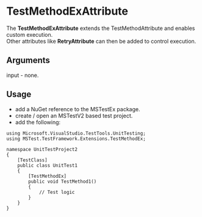 # TestMethodExAttribute
The __TestMethodExAttribute__ extends the TestMethodAttribute and enables custom execution.  
Other attributes like __RetryAttribute__ can then be added to control execution.

## Arguments
input - none.

## Usage
- add a NuGet reference to the MSTestEx package.
- create / open an MSTestV2 based test project.
- add the following:
```
using Microsoft.VisualStudio.TestTools.UnitTesting;
using MSTest.TestFramework.Extensions.TestMethodEx;

namespace UnitTestProject2
{
    [TestClass]
    public class UnitTest1
    {
        [TestMethodEx]
        public void TestMethod1()
        {
            // Test logic
        }
    }
}
```
